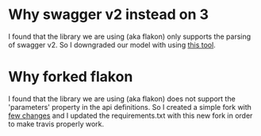 # Why swagger v2 instead on 3

I found that the library we are using (aka flakon) only supports the parsing of swagger v2. So I downgraded our model with using [this tool](https://lucybot-inc.github.io/api-spec-converter/).

# Why forked flakon
 
I found that the library we are using (aka flakon) does not support the 'parameters' property in the api definitions. So I created a simple fork with [few changes](https://github.com/Runnerly/flakon/compare/master...giacomodeliberali:master) and I updated the requirements.txt with this new fork in order to make travis properly work.
